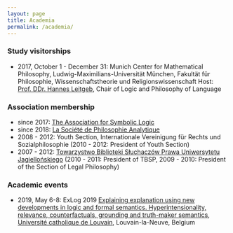 ```yaml
---
layout: page
title: Academia
permalink: /academia/
---
```


### Study visitorships


- 2017, October 1 - December 31: Munich Center for Mathematical Philosophy, Ludwig-Maximilians-Universität München, Fakultät für Philosophie, Wissenschaftstheorie und Religionswissenschaft
Host: [Prof. DDr. Hannes Leitgeb](https://www.mcmp.philosophie.uni-muenchen.de/about/setting/chair_logic_lang/index.html), Chair of Logic and Philosophy of Language


### Association membership


- since 2017: [The Association for Symbolic Logic](https://aslonline.org/)
- since 2018: [La Société de Philosophie Analytique](https://sopha.univ-paris1.fr/)
- 2008 - 2012: Youth Section, Internationale Vereinigung für Rechts und Sozialphilosophie (2010 - 2012: President of Youth Section)
- 2007 - 2012: [Towarzystwo Biblioteki Słuchaczów Prawa Uniwersytetu Jagiellońskiego](http://www.tbsp.wpia.uj.edu.pl/) (2010 - 2011: President of TBSP, 2009 - 2010: President of the Section of Legal Philosophy)


### Academic events


- 2019, May 6-8: ExLog 2019 [Explaining explanation using new developments in logic and formal semantics. Hyperintensionality, relevance, counterfactuals, grounding and truth-maker semantics](https://sites.google.com/view/exlog2019), [Université catholique de Louvain](https://uclouvain.be/fr/index.html), Louvain-la-Neuve, Belgium